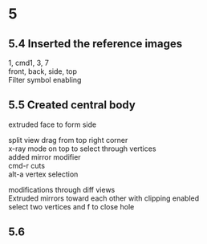 # 5

## 5.4 Inserted the reference images

1, cmd1, 3, 7  
front, back, side, top  
Filter symbol enabling  


## 5.5 Created central body

extruded face to form side  

split view drag from top right corner  
x-ray mode on top to select through vertices  
added mirror modifier  
cmd-r cuts  
alt-a vertex selection  

modifications through diff views  
Extruded mirrors toward each other with clipping enabled  
select two vertices and f to close hole  

## 5.6